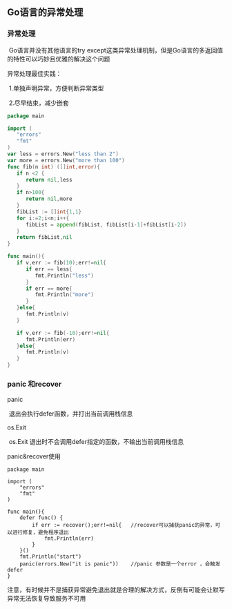 ## Go语言的异常处理

### 异常处理

​	Go语言并没有其他语言的try except这类异常处理机制，但是Go语言的多返回值的特性可以巧妙且优雅的解决这个问题

异常处理最佳实践：

​	1.单独声明异常，方便判断异常类型

​	2.尽早结束，减少嵌套

```go
package main

import (
   "errors"
   "fmt"
)
var less = errors.New("less than 2")
var more = errors.New("more than 100")
func fib(n int) ([]int,error){
   if n <2 {
      return nil,less
   }
   if n>100{
      return nil,more
   }
   fibList := []int{1,1}
   for i:=2;i<n;i++{
      fibList = append(fibList, fibList[i-1]+fibList[i-2])
   }
   return fibList,nil
}

func main(){
   if v,err := fib(10);err!=nil{
      if err == less{
         fmt.Println("less")
      }
      if err == more{
         fmt.Println("more")
      }
   }else{
      fmt.Println(v)
   }

   if v,err := fib(-10);err!=nil{
      fmt.Println(err)
   }else{
      fmt.Println(v)
   }
}
```

### panic 和recover

panic

​	退出会执行defer函数，并打出当前调用栈信息

os.Exit

​	os.Exit 退出时不会调用defer指定的函数，不输出当前调用栈信息

panic&recover使用

```
package main

import (
	"errors"
	"fmt"
)

func main(){
	defer func() {
		if err := recover();err!=nil{	//recover可以捕获panic的异常，可以进行修复，避免程序退出
			fmt.Println(err)
		}
	}()
	fmt.Println("start")
	panic(errors.New("it is panic"))	//panic 参数是一个error ，会触发defer
}

```

注意，有时候并不是捕获异常避免退出就是合理的解决方式，反倒有可能会让默写异常无法恢复导致服务不可用